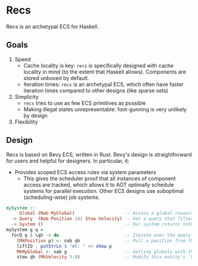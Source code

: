# Recs

Recs is an archetypal ECS for Haskell.

## Goals

1. Speed
    * Cache locality is key: `recs` is specifically designed with cache locality in mind
        (to the extent that Haskell allows). Components are stored unboxed by default.
    * Iteration times: `recs` is an archetypal ECS, which often have faster iteration times
        compared to other designs (like sparse sets)
2. Simplicity
    * `recs` tries to use as few ECS primitives as possible
    * Making illegal states unrepresentable: foot-gunning is very unlikely by design
3. Flexibility

## Design

Recs is based on Bevy ECS, written in Rust. Bevy's design is straightforward for users
and helpful for designers. In particular, it:

  * Provides scoped ECS access rules via system parameters
    * This gives the scheduler proof that all instances of component access are tracked, which
      allows it to AOT optimally schedule systems for parallel execution. Other ECS designs use
      suboptimal (scheduling-wise) job systems.

```haskell
mySystem ::
     Global (Nab MyGlobal)                   -- Access a global resource as read-only
  -> Query  (Nab Position |&| Stow Velocity) -- Get a query that filters for Position and Velocity
  -> System ()                               -- Our system returns nothing
mySystem g q =
  forQ q $ \qh -> do                         -- Iterate over the query results
    (MkPosition p) <- nab qh                 -- Pull a position from this query
    liftIO . putStrLn $ "At: " <> show p
    MkMyGlobal <- nab g                      -- Getting globals with the same syntax
    stow qh (MkVelocity 5.0)                 -- Modify this entity's 'Velocity' component
```
